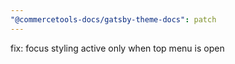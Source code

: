```yaml
---
"@commercetools-docs/gatsby-theme-docs": patch
---
```


fix: focus styling active only when top menu is open
